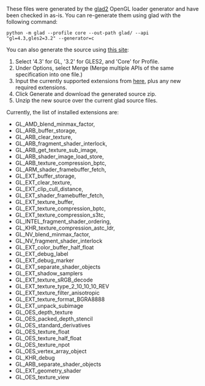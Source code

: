 These files were generated by the [glad2](https://github.com/Dav1dde/glad) OpenGL loader generator and have been checked in as-is. You can re-generate them using glad with the following command:

```
python -m glad --profile core --out-path glad/ --api "gl=4.3,gles2=3.2" --generator=c
```

You can also generate the source using [this site](https://gen.glad.sh/):
1. Select '4.3' for GL, '3.2' for GLES2, and 'Core' for Profile.
2. Under Options, select Merge (Merge multiple APIs of the same specification into one file.)
3. Input the currently supported extensions from [here](https://github.com/rtiangha/bravely-offline-citra/blob/master/externals/glad/include/glad/gl.h#L9), plus any new required extensions.
4. Click Generate and download the generated source zip.
5. Unzip the new source over the current glad source files.

Currently, the list of installed extensions are:

* GL_AMD_blend_minmax_factor,
* GL_ARB_buffer_storage,
* GL_ARB_clear_texture,
* GL_ARB_fragment_shader_interlock,
* GL_ARB_get_texture_sub_image,
* GL_ARB_shader_image_load_store,
* GL_ARB_texture_compression_bptc,
* GL_ARM_shader_framebuffer_fetch,
* GL_EXT_buffer_storage,
* GL_EXT_clear_texture,
* GL_EXT_clip_cull_distance,
* GL_EXT_shader_framebuffer_fetch,
* GL_EXT_texture_buffer,
* GL_EXT_texture_compression_bptc,
* GL_EXT_texture_compression_s3tc,
* GL_INTEL_fragment_shader_ordering,
* GL_KHR_texture_compression_astc_ldr,
* GL_NV_blend_minmax_factor,
* GL_NV_fragment_shader_interlock
* GL_EXT_color_buffer_half_float
* GL_EXT_debug_label
* GL_EXT_debug_marker
* GL_EXT_separate_shader_objects
* GL_EXT_shadow_samplers
* GL_EXT_texture_sRGB_decode
* GL_EXT_texture_type_2_10_10_10_REV
* GL_EXT_texture_filter_anisotropic
* GL_EXT_texture_format_BGRA8888
* GL_EXT_unpack_subimage
* GL_OES_depth_texture
* GL_OES_packed_depth_stencil
* GL_OES_standard_derivatives
* GL_OES_texture_float
* GL_OES_texture_half_float
* GL_OES_texture_npot
* GL_OES_vertex_array_object
* GL_KHR_debug
* GL_ARB_separate_shader_objects
* GL_EXT_geometry_shader
* GL_OES_texture_view
